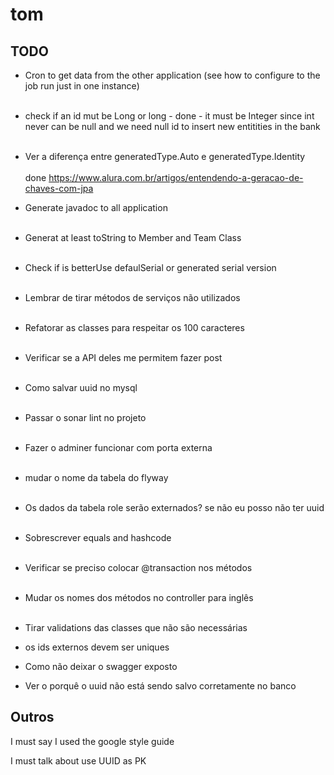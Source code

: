 # tom

## TODO

- Cron to get data from the other application (see how to configure to the job run just in one instance)<br><br>

- check if an id mut be Long or long - done - it must be Integer since int never can be null and we need null id to insert new entitities in the bank <br><br>

- Ver a diferença entre generatedType.Auto e generatedType.Identity<br><br> done https://www.alura.com.br/artigos/entendendo-a-geracao-de-chaves-com-jpa

- Generate javadoc to all application<br><br>

- Generat at least toString to Member and Team Class<br><br>

- Check if is betterUse defaulSerial or generated serial version<br><br>

- Lembrar de tirar métodos de serviços não utilizados<br><br>

- Refatorar as classes para respeitar os 100 caracteres<br><br>

- Verificar se a API deles me permitem fazer post<br><br>

- Como salvar uuid no mysql<br><br>

- Passar o sonar lint no projeto<br><br>

- Fazer o adminer funcionar com porta externa<br><br>

- mudar o nome da tabela do flyway<br><br>

- Os dados da tabela role serão externados? se não eu posso não ter uuid<br><br>

- Sobrescrever equals and hashcode <br><br>	

- Verificar se preciso colocar @transaction nos métodos <br><br>

- Mudar os nomes dos métodos no controller para inglês <br><br>

- Tirar validations das classes que não são necessárias

- os ids externos devem ser uniques

- Como não deixar o swagger exposto

- Ver o porquê o uuid não está sendo salvo corretamente no banco


## Outros

I must say I used the google style guide

I must talk about use UUID as PK
